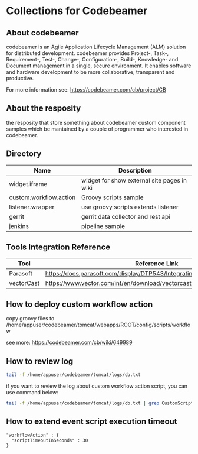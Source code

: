 # Collections for Codebeamer

## About codebeamer

codebeamer is an Agile Application Lifecycle Management (ALM) solution for distributed development.
codebeamer provides Project-, Task-, Requirement-, Test-, Change-, Configuration-, Build-, Knowledge- and Document management in a single, secure environment. It enables software and hardware development to be more collaborative, transparent and productive.

For more information see: <https://codebeamer.com/cb/project/CB>

## About the resposity

the resposity that store something about codebeamer custom component samples which be mantained by a couple of programmer who interested in codebeamer.

## Directory

|Name                   |Description                                                            |
|-----------------------|-----------------------------------------------------------------------|
|widget.iframe          |widget for show external site pages in wiki                            |
|custom.workflow.action |Groovy scripts sample                                                  |
|listener.wrapper       |use groovy scripts extends listener                                    |
|gerrit                 |gerrit data collector and rest api                                     |
|jenkins                |pipeline sample                                                        |

## Tools Integration Reference

|Tool                   |Reference Link                                                             |
|-----------------------|---------------------------------------------------------------------------|
|Parasoft               |<https://docs.parasoft.com/display/DTP543/Integrating+with+CodeBeamer+ALM> |
|vectorCast             |<https://www.vector.com/int/en/download/vectorcast-codebeamer-integration/>|

## How to deploy custom workflow action

copy groovy files to /home/appuser/codebeamer/tomcat/webapps/ROOT/config/scripts/workflow

see more: <https://codebeamer.com/cb/wiki/649989>

## How to review log

```bash
tail -f /home/appuser/codebeamer/tomcat/logs/cb.txt
```

if you want to review the log about custom workflow action script, you can use command below:

```bash
tail -f /home/appuser/codebeamer/tomcat/logs/cb.txt | grep CustomScript
```

## How to extend event script execution timeout

```
"workflowAction" : {
  "scriptTimeoutInSeconds" : 30
}
```
